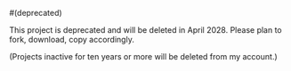 #(deprecated)

This project is deprecated and will be deleted in April 2028. Please plan to fork, download, copy accordingly.

(Projects inactive for ten years or more will be deleted from my account.)
